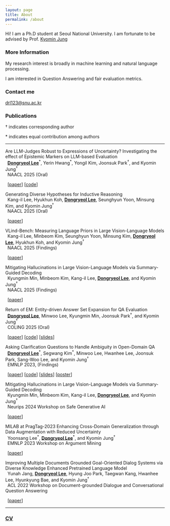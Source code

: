 ```yaml
---
layout: page
title: About
permalink: /about
---
```




Hi! I am a Ph.D student at Seoul National University. I am fortunate to be advised by Prof. [Kyomin Jung](http://milab.snu.ac.kr/kjung/index.html)

### More Information

My research interest is broadly in machine learning and natural language processing. 

I am interested in Question Answering and fair evaluation metrics.

### Contact me

[drl123@snu.ac.kr](mailto:drl123@snu.ac.kr)

### Publications

&dagger; indicates corresponding author

\* indicates equal contribution among authors

-------------
 Are LLM-Judges Robust to Expressions of Uncertainty? Investigating the effect of Epistemic Markers on LLM-based Evaluation\
&ensp;**<ins>Dongryeol Lee</ins>**<sup>\*</sup>, Yerin Hwang<sup>\*</sup>, Yongil Kim, Joonsuk Park<sup>&dagger;</sup>, and Kyomin Jung<sup>&dagger;</sup>\
 &ensp;NAACL 2025 (Oral)

&ensp;[[paper](https://arxiv.org/abs/2410.20774)] [[code](https://github.com/DongryeolLee96/EMBER)]

  Generating Diverse Hypotheses for Inductive Reasoning\
&ensp;Kang-il Lee, Hyukhun Koh, **<ins>Dongryeol Lee</ins>**, Seunghyun Yoon, Minsung Kim, and Kyomin Jung<sup>&dagger;</sup>\
 &ensp;NAACL 2025 (Oral)

&ensp;[[paper](https://arxiv.org/abs/2412.13422)]

  VLind-Bench: Measuring Language Priors in Large Vision-Language Models\
&ensp;Kang-il Lee, Minbeom Kim, Seunghyun Yoon, Minsung Kim, **<ins>Dongryeol Lee</ins>**, Hyukhun Koh, and Kyomin Jung<sup>&dagger;</sup>\
 &ensp;NAACL 2025 (Findings)

&ensp;[[paper](https://arxiv.org/abs/2406.08702)]

Mitigating Hallucinations in Large Vision-Language Models via Summary-Guided Decoding\
   &ensp;Kyungmin Min, Minbeom Kim, Kang-il Lee, **<ins>Dongryeol Lee</ins>**, and Kyomin Jung<sup>&dagger;</sup>\
   &ensp;NAACL 2025 (Findings)

 &ensp;[[paper](https://arxiv.org/abs/2410.13321)]

 Return of EM: Entity-driven Answer Set Expansion for QA Evaluation\
&ensp;**<ins>Dongryeol Lee</ins>**, Minwoo Lee, Kyungmin Min, Joonsuk Park<sup>&dagger;</sup>, and Kyomin Jung<sup>&dagger;</sup>\
 &ensp;COLING 2025 (Oral)

 &ensp;[[paper](https://aclanthology.org/2025.coling-main.743/)] [[code](https://github.com/DongryeolLee96/ENTQA)] [[slides](https://dongryeollee96.github.io/pdf/COLING2025_ENTQA_slides.pdf)]

 Asking Clarification Questions to Handle Ambiguity in Open-Domain QA\
 &ensp;**<ins>Dongryeol Lee</ins>**<sup>\*</sup>, Segwang Kim<sup>\*</sup>, Minwoo Lee, Hwanhee Lee, Joonsuk Park, Sang-Woo Lee, and Kyomin Jung<sup>&dagger;</sup>\
 &ensp;EMNLP 2023, (Findings)

 &ensp;[[paper](https://aclanthology.org/2023.findings-emnlp.772/)] [[code](https://github.com/DongryeolLee96/AskCQ)] [[slides](https://dongryeollee96.github.io/pdf/EMNLP2023_AskCQ_slides.pdf)] [[poster](https://dongryeollee96.github.io/pdf/EMNLP2023_AskCQ_A0_Poster.pdf)]

 Mitigating Hallucinations in Large Vision-Language Models via Summary-Guided Decoding\
   &ensp;Kyungmin Min, Minbeom Kim, Kang-il Lee, **<ins>Dongryeol Lee</ins>**, and Kyomin Jung<sup>&dagger;</sup>\
   &ensp;Neurips 2024 Workshop on Safe Generative AI

 &ensp;[[paper](https://arxiv.org/abs/2410.13321)]


 MILAB at PragTag-2023 Enhancing Cross-Domain Generalization through Data Augmentation with Reduced Uncertainty\
   &ensp;Yoonsang Lee<sup>\*</sup>, **<ins>Dongryeol Lee</ins>**<sup>\*</sup>, and Kyomin Jung<sup>&dagger;</sup>\
   &ensp;EMNLP 2023 Workshop on Argument Mining

 &ensp;[[paper](https://aclanthology.org/2023.argmining-1.24/)]

 Improving Multiple Documents Grounded Goal-Oriented Dialog Systems via Diverse Knowledge Enhanced Pretrained Language Model\
   &ensp;Yunah Jang, **<ins>Dongryeol Lee</ins>**, Hyung Joo Park, Taegwan Kang, Hwanhee Lee, Hyunkyung Bae, and Kyomin Jung<sup>&dagger;</sup>\
   &ensp;ACL 2022 Workshop on Document-grounded Dialogue and Conversational Question Answering

 &ensp;[[paper](https://aclanthology.org/2022.dialdoc-1.15/)]

-------------

### [CV](https://dongryeollee96.github.io/pdf/dongryeollee_cv.pdf)


